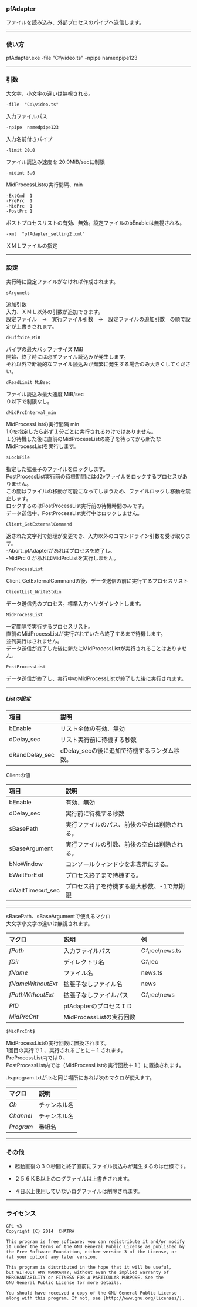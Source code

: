 ﻿
### pfAdapter

ファイルを読み込み、外部プロセスのパイプへ送信します。



------------------------------------------------------------------
### 使い方
pfAdapter.exe  -file "C:\video.ts"  -npipe namedpipe123



------------------------------------------------------------------
### 引数
大文字、小文字の違いは無視される。

    -file  "C:\video.ts"
入力ファイルパス


    -npipe  namedpipe123
入力名前付きパイプ


    -limit 20.0
ファイル読込み速度を 20.0MiB/secに制限  

    -midint 5.0
MidProcessListの実行間隔、min


    -ExtCmd  1
    -PrePrc  1
    -MidPrc  1
    -PostPrc 1
ポストプロセスリストの有効、無効。設定ファイルのbEnableは無視される。  


    -xml  "pfAdapter_setting2.xml"
ＸＭＬファイルの指定



------------------------------------------------------------------
### 設定
実行時に設定ファイルがなければ作成されます。

    sArgumets
追加引数  
入力、ＸＭＬ以外の引数が追加できます。  
設定ファイル　→　実行ファイル引数　→　設定ファイルの追加引数　の順で設定が上書きされます。  


    dBuffSize_MiB
パイプの最大バッファサイズ  MiB  
開始、終了時には必ずファイル読込みが発生します。  
それ以外で断続的なファイル読込みが頻繁に発生する場合のみ大きくしてください。


    dReadLimit_MiBsec
ファイル読込み最大速度  MiB/sec  
０以下で制限なし。  


    dMidPrcInterval_min
MidProcessListの実行間隔  min  
1.0を指定したら必ず１分ごとに実行されるわけではありません。  
１分待機した後に直前のMidProcessListの終了を待ってから新たなMidProcessListを実行します。  


    sLockFile
指定した拡張子のファイルをロックします。  
PostProcessList実行前の待機期間にはd2vファイルをロックするプロセスがありません。  
この間はファイルの移動が可能になってしまうため、ファイルロックし移動を禁止します。  
ロックするのはPostProcessList実行前の待機時間のみです。  
データ送信中、PostProcessList実行中はロックしません。  



    Client_GetExternalCommand
返された文字列で処理が変更でき、入力以外のコマンドライン引数を受け取ります。  
-Abort_pfAdapterがあればプロセスを終了し、  
-MidPrc 0 があればMidPrcListを実行しません。  


    PreProcessList
Client_GetExternalCommandの後、データ送信の前に実行するプロセスリスト


    ClientList_WriteStdin
データ送信先のプロセス。標準入力へリダイレクトします。


    MidProcessList  
一定間隔で実行するプロセスリスト。  
直前のMidProcessListが実行されていたら終了するまで待機します。  
並列実行はされません。  
データ送信が終了した後に新たにMidProcessListが実行されることはありません。  


    PostProcessList
データ送信が終了し、実行中のMidProcessListが終了した後に実行されます。





---------------------------------------
##### Listの設定

|  項目              |  説明                                           |
|:-------------------|:------------------------------------------------|
|  bEnable           |  リスト全体の有効、無効                         |
|  dDelay_sec        |  リスト実行前に待機する秒数                     |
|  dRandDelay_sec    |  dDelay_secの後に追加で待機するランダム秒数。   |



Clientの値

|  項目              |  説明                                           |
|:-------------------|:------------------------------------------------|
|  bEnable           |  有効、無効                             |
|  dDelay_sec        |  実行前に待機する秒数                     |
|  sBasePath         |  実行ファイルのパス、前後の空白は削除される。   |
|  sBaseArgument     |  実行ファイルの引数、前後の空白は削除される。   |
|  bNoWindow         |  コンソールウィンドウを非表示にする。           |
|  bWaitForExit      |  プロセス終了まで待機する。                     |
|  dWaitTimeout_sec  |  プロセス終了を待機する最大秒数、-1で無期限     |





---------------------------------------
sBasePath、sBaseArgumentで使えるマクロ  
大文字小文字の違いは無視されます。

|  マクロ            |  説明                        |  例              |
|:-------------------|:-----------------------------|:-----------------|
|  $fPath$           |  入力ファイルパス            |  C:\rec\news.ts  |
|  $fDir$            |  ディレクトリ名              |  C:\rec          |
|  $fName$           |  ファイル名                  |  news.ts         |
|  $fNameWithoutExt$ |  拡張子なしファイル名        |  news            |
|  $fPathWithoutExt$ |  拡張子なしファイルパス      |  C:\rec\news     |
|  $PID$             |  pfAdapterのプロセスＩＤ     |                  |
|  $MidPrcCnt$       |  MidProcessListの実行回数    |                  |


    $MidPrcCnt$
MidProcessListの実行回数に置換されます。  
1回目の実行で１、実行されるごとに＋１されます。  
PreProcessList内では０、  
PostProcessList内では（MidProcessListの実行回数＋１）に置換されます。  



 .ts.program.txtが.tsと同じ場所にあれば次のマクロが使えます。  

|  マクロ            |  説明                        |
|:-------------------|:-----------------------------|
|  $Ch$              |  チャンネル名                |
|  $Channel$         |  チャンネル名                |
|  $Program$         |  番組名                      |






------------------------------------------------------------------
### その他
* 起動直後の３０秒間と終了直前にファイル読込みが発生するのは仕様です。

* ２５６ＫＢ以上のログファイルは上書きされます。

* ４日以上使用していないログファイルは削除されます。



------------------------------------------------------------------
### ライセンス
    GPL v3
    Copyright (C) 2014  CHATRA

    This program is free software: you can redistribute it and/or modify
    it under the terms of the GNU General Public License as published by
    the Free Software Foundation, either version 3 of the License, or
    (at your option) any later version.

    This program is distributed in the hope that it will be useful,
    but WITHOUT ANY WARRANTY; without even the implied warranty of
    MERCHANTABILITY or FITNESS FOR A PARTICULAR PURPOSE. See the
    GNU General Public License for more details.

    You should have received a copy of the GNU General Public License
    along with this program. If not, see [http://www.gnu.org/licenses/].



